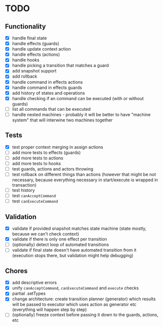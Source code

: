 # TODO

## Functionality

- [x] handle final state
- [x] handle effects (guards)
- [x] handle update context action
- [x] handle effects (actions)
- [x] handle hooks
- [x] handle picking a transition that matches a guard
- [x] add snapshot support
- [x] add rollback
- [x] handle command in effects actions
- [x] handle command in effects guards
- [x] add history of states and operations
- [x] handle checking if an command can be executed (with or without guards)
- [ ] list all commands that can be executed
- [ ] handle nested machines - probably it will be better to have "machine system" that will interwine two machines together

## Tests

- [x] test proper context merging in assign actions
- [ ] add more tests to effects (guards)
- [ ] add more tests to actions
- [ ] add more tests to hooks
- [ ] test guards, actions and actors throwing
- [ ] test rollback on different things than actions (however that might be not necessary, because everything necessary in start/execute is wrapped in transaction)
- [ ] test history
- [ ] test `canAcceptCommand`
- [ ] test `canExecuteCommand` 

## Validation

- [x] validate if provided snapshot matches state machine (state mostly, because we can't check context)
- [x] validate if there is only one effect per transition
- [ ] (optionally) detect loop of automated transitions
- [ ] validate if final state doesn't have automated transition from it (execution stops there, but validation might help debugging) 

## Chores

- [x] add descriptive errors
- [x] unify `canAcceptCommand`, `canExecuteCommand` and `execute` checks
- [x] partial .setTypes
- [x] change architecture: create transition planner (generator) which results will be passed to executor which uses action as generator etc (everything will happen step by step)
- [ ] (optionally) freeze context before passing it down to the guards, actions, etc
